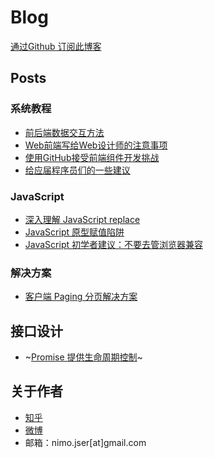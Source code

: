 Blog
========

[通过Github 订阅此博客](https://github.com/onface/blog/issues/15)

## Posts

### 系统教程

- [前后端数据交互方法](https://github.com/onface/blog/issues/13)
- [Web前端写给Web设计师的注意事项](https://github.com/onface/blog/issues/26)
- [使用GitHub接受前端组件开发挑战](https://github.com/onface/blog/issues/22)
- [给应届程序员们的一些建议](https://github.com/onface/blog/issues/16)

### JavaScript

- [深入理解 JavaScript replace](https://github.com/onface/blog/issues/2)
- [JavaScript 原型赋值陷阱](https://github.com/onface/blog/issues/17)
- [JavaScript 初学者建议：不要去管浏览器兼容](https://github.com/onface/blog/issues/1)

### 解决方案

- [客户端 Paging 分页解决方案](https://github.com/onface/blog/issues/23)

## 接口设计

- ~[Promise 提供生命周期控制](#)~

## 关于作者
- [知乎](http://www.zhihu.com/people/onface)
- [微博](http://weibo.com/onface)
- 邮箱：nimo.jser[at]gmail.com


